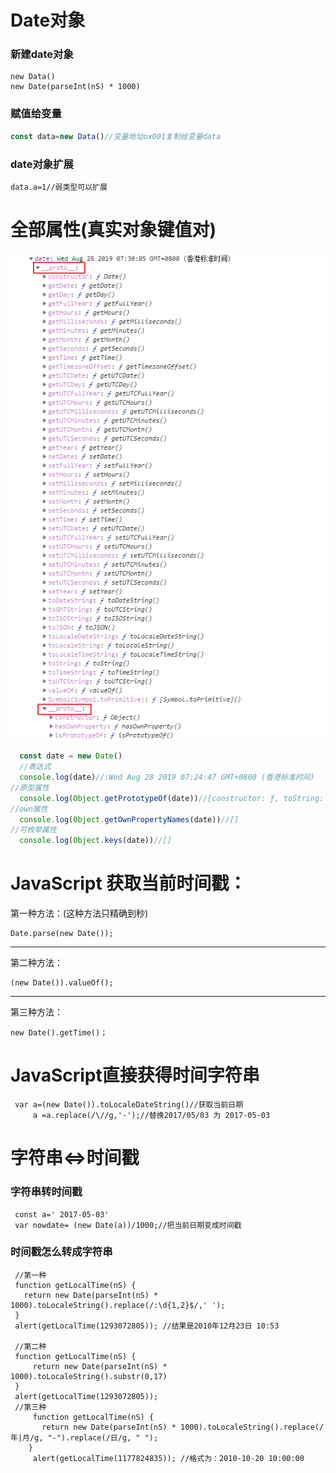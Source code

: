 # Date对象

### 新建date对象

```
new Data()
new Date(parseInt(nS) * 1000)
```

### 赋值给变量

```js
const data=new Data()//变量地址ox001复制给变量data

```

### date对象扩展

```
data.a=1//弱类型可以扩展
```

#  全部属性(真实对象键值对)

![1566951214952](img/1566951214952.png)

```js
  const date = new Date()
  //表达式
  console.log(date)//:Wed Aug 28 2019 07:24:47 GMT+0800 (香港标准时间)
//原型属性
  console.log(Object.getPrototypeOf(date))//{constructor: ƒ, toString: ƒ, toDateString: ƒ, toTimeString: ƒ, toISOString: ƒ, …}
//own属性
  console.log(Object.getOwnPropertyNames(date))//[]
//可枚举属性
  console.log(Object.keys(date))//[]
```

# JavaScript 获取当前时间戳：

第一种方法：(这种方法只精确到秒)

```
Date.parse(new Date());
```

------

第二种方法：

```
(new Date()).valueOf();
```

------

第三种方法：

```
new Date().getTime()；
```

# JavaScript直接获得时间字符串

```
 var a=(new Date()).toLocaleDateString()//获取当前日期
     a =a.replace(/\//g,'-');//替换2017/05/03 为 2017-05-03

```

# 字符串<=>时间戳

### 字符串转时间戳

```
 const a=' 2017-05-03'
 var nowdate= (new Date(a))/1000;//把当前日期变成时间戳
```

### 时间戳怎么转成字符串

```
 //第一种
 function getLocalTime(nS) {     
   return new Date(parseInt(nS) * 1000).toLocaleString().replace(/:\d{1,2}$/,' ');     
 }     
 alert(getLocalTime(1293072805)); //结果是2010年12月23日 10:53

 //第二种    
 function getLocalTime(nS) {     
     return new Date(parseInt(nS) * 1000).toLocaleString().substr(0,17)
 }     
 alert(getLocalTime(1293072805));
 //第三种  
     function getLocalTime(nS) {     
       return new Date(parseInt(nS) * 1000).toLocaleString().replace(/年|月/g, "-").replace(/日/g, " ");      
    }     
     alert(getLocalTime(1177824835)); //格式为：2010-10-20 10:00:00
```

